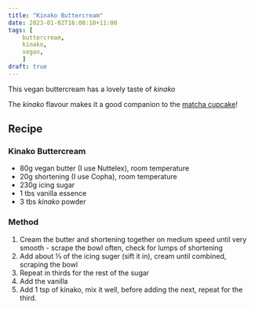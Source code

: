 ```yaml
---
title: "Kinako Buttercream"
date: 2023-01-02T16:08:10+11:00
tags: [
    buttercream,
    kinako,
    vegan,
    ]
draft: true
---
```


This vegan buttercream has a lovely taste of _kinako_

<!--more-->

The _kinako_ flavour makes it a good companion to the [matcha cupcake](../matcha-cupcakes)!

## Recipe

### Kinako Buttercream

* 80g vegan butter (I use Nuttelex), room temperature
* 20g shortening (I use Copha), room temperature
* 230g icing sugar
* 1 tbs vanilla essence
* 3 tbs _kinako_ powder

### Method

1. Cream the butter and shortening together on medium speed until very smooth - scrape the bowl often, check for lumps of shortening
2. Add about ⅓ of the icing suger (sift it in), cream until combined, scraping the bowl
3. Repeat in thirds for the rest of the sugar
4. Add the vanilla
5. Add 1 tsp of kinako, mix it well, before adding the next, repeat for the third.

